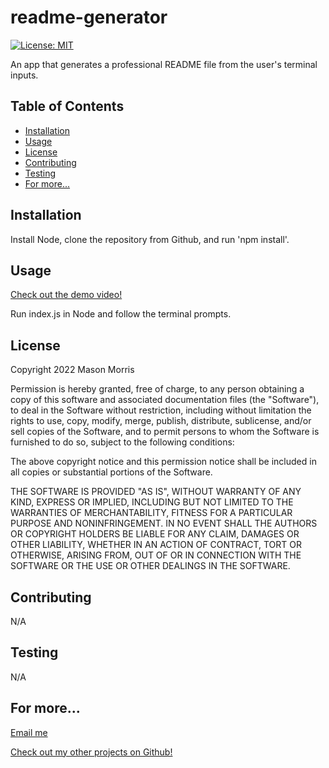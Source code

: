 # readme-generator

[![License: MIT](https://img.shields.io/badge/License-MIT-yellow.svg)](https://opensource.org/licenses/MIT)

An app that generates a professional README file from the user's terminal inputs.

## Table of Contents

-   [Installation](#installation)
-   [Usage](#usage)
-   [License](#license)
-   [Contributing](#contributing)
-   [Testing](#testing)
-   [For more...](#for-more)

<a name="installation"/>

## Installation

Install Node, clone the repository from Github, and run 'npm install'.
<a name="usage"/>

## Usage

[Check out the demo video!](https://www.youtube.com/watch?v=cbBO2C2-RDc)

Run index.js in Node and follow the terminal prompts.
<a name="license"/>

## License

Copyright 2022 Mason Morris

Permission is hereby granted, free of charge, to any person obtaining a copy of this software and associated documentation files (the "Software"), to deal in the Software without restriction, including without limitation the rights to use, copy, modify, merge, publish, distribute, sublicense, and/or sell copies of the Software, and to permit persons to whom the Software is furnished to do so, subject to the following conditions:

The above copyright notice and this permission notice shall be included in all copies or substantial portions of the Software.

THE SOFTWARE IS PROVIDED "AS IS", WITHOUT WARRANTY OF ANY KIND, EXPRESS OR IMPLIED, INCLUDING BUT NOT LIMITED TO THE WARRANTIES OF MERCHANTABILITY, FITNESS FOR A PARTICULAR PURPOSE AND NONINFRINGEMENT. IN NO EVENT SHALL THE AUTHORS OR COPYRIGHT HOLDERS BE LIABLE FOR ANY CLAIM, DAMAGES OR OTHER LIABILITY, WHETHER IN AN ACTION OF CONTRACT, TORT OR OTHERWISE, ARISING FROM, OUT OF OR IN CONNECTION WITH THE SOFTWARE OR THE USE OR OTHER DEALINGS IN THE SOFTWARE.
<a name="contributing"/>

## Contributing

N/A
<a name="testing"/>

## Testing

N/A
<a name="for-more"/>

## For more...

[Email me](mailto:masonmorris8@gmail.com)

[Check out my other projects on Github!](https://www.github.com/masontmorris)
